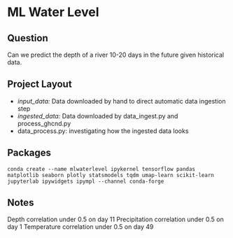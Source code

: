 # ML Water Level

## Question
Can we predict the depth of a river 10-20 days in the future given historical data.

## Project Layout
- *input_data:* Data downloaded by hand to direct automatic data ingestion step
- *ingested_data:* Data downloaded by data_ingest.py and process_ghcnd.py
- data_process.py: investigating how the ingested data looks

## Packages
`conda create --name mlwaterlevel ipykernel tensorflow pandas matplotlib seaborn plotly statsmodels tqdm umap-learn scikit-learn jupyterlab ipywidgets ipympl --channel conda-forge`

## Notes
Depth correlation under 0.5 on day 11
Precipitation correlation under 0.5 on day 1
Temperature correlation under 0.5 on day 49